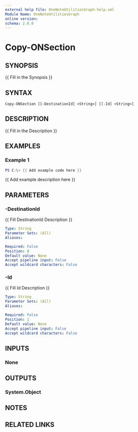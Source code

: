 ```yaml
---
external help file: OneNoteUtilitiesGraph-help.xml
Module Name: OneNoteUtilitiesGraph
online version:
schema: 2.0.0
---
```


# Copy-ONSection

## SYNOPSIS
{{ Fill in the Synopsis }}

## SYNTAX

```
Copy-ONSection [[-DestinationId] <String>] [[-Id] <String>]
```

## DESCRIPTION
{{ Fill in the Description }}

## EXAMPLES

### Example 1
```powershell
PS C:\> {{ Add example code here }}
```

{{ Add example description here }}

## PARAMETERS

### -DestinationId
{{ Fill DestinationId Description }}

```yaml
Type: String
Parameter Sets: (All)
Aliases:

Required: False
Position: 0
Default value: None
Accept pipeline input: False
Accept wildcard characters: False
```

### -Id
{{ Fill Id Description }}

```yaml
Type: String
Parameter Sets: (All)
Aliases:

Required: False
Position: 1
Default value: None
Accept pipeline input: False
Accept wildcard characters: False
```

## INPUTS

### None

## OUTPUTS

### System.Object
## NOTES

## RELATED LINKS
